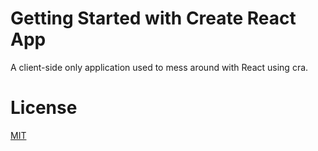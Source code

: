 # Getting Started with Create React App

A client-side only application used to mess around with React using cra.

# License

[MIT](LICENSE)
